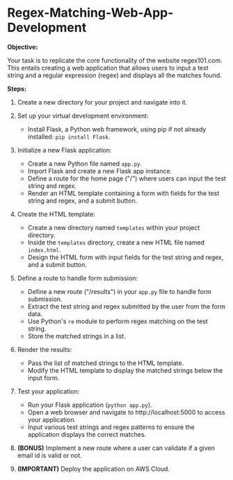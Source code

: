 # Regex-Matching-Web-App-Development
<b> Objective: </b>

Your task is to replicate the core functionality of the website regex101.com. This entails creating a web application that allows users to input a test string and a regular expression (regex) and displays all the matches found.

<b> Steps: </b> 

1. Create a new directory for your project and navigate into it.

2. Set up your virtual development environment:
   - Install Flask, a Python web framework, using pip if not already installed: `pip install Flask`.

3. Initialize a new Flask application:
   - Create a new Python file named `app.py`.
   - Import Flask and create a new Flask app instance.
   - Define a route for the home page ("/") where users can input the test string and regex.
   - Render an HTML template containing a form with fields for the test string and regex, and a submit button.

4. Create the HTML template:
   - Create a new directory named `templates` within your project directory.
   - Inside the `templates` directory, create a new HTML file named `index.html`.
   - Design the HTML form with input fields for the test string and regex, and a submit button.

5. Define a route to handle form submission:
   - Define a new route ("/results") in your `app.py` file to handle form submission.
   - Extract the test string and regex submitted by the user from the form data.
   - Use Python's `re` module to perform regex matching on the test string.
   - Store the matched strings in a list.

6. Render the results:
   - Pass the list of matched strings to the HTML template.
   - Modify the HTML template to display the matched strings below the input form.

7. Test your application:
   - Run your Flask application (`python app.py`).
   - Open a web browser and navigate to http://localhost:5000 to access your application.
   - Input various test strings and regex patterns to ensure the application displays the correct matches.

8. <b>(BONUS)</b> Implement a new route where a user can validate if a given email id is valid or not.

9. <b>(IMPORTANT)</b> Deploy the application on AWS Cloud.

